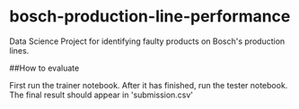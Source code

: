 # bosch-production-line-performance
Data Science Project for identifying faulty products on Bosch's production lines.

##How to evaluate

First run the trainer notebook. After it has finished, run the tester notebook. 
The final result should appear in 'submission.csv'
